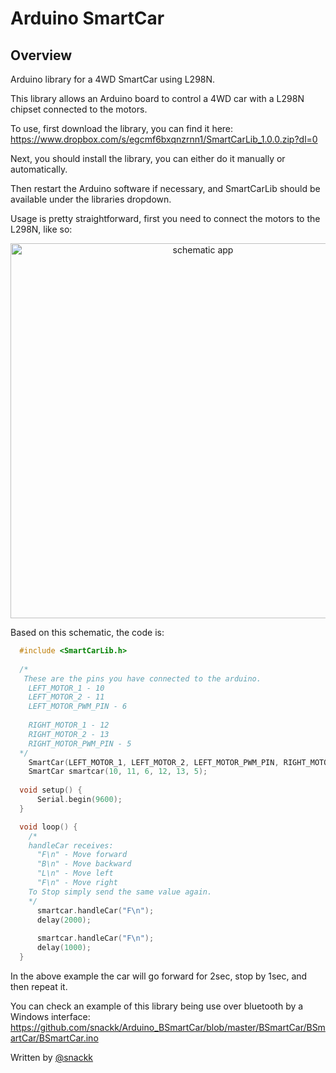 # Arduino SmartCar 

## Overview

Arduino library for a 4WD SmartCar using L298N.

This library allows an Arduino board to control a 4WD car with a L298N chipset connected to the motors. 

To use, first download the library, you can find it here: https://www.dropbox.com/s/egcmf6bxqnzrnn1/SmartCarLib_1.0.0.zip?dl=0

Next, you should install the library, you can either do it manually or automatically.

Then restart the Arduino software if necessary, and SmartCarLib should be available under the libraries dropdown.

Usage is pretty straightforward, first you need to connect the motors to the L298N, like so:

<p align="center">
  <img src="https://user-images.githubusercontent.com/9936714/73316953-7361b980-422c-11ea-946d-71c960e32a36.png" alt="schematic app" width=600>
</p>

Based on this schematic, the code is:
```c
  #include <SmartCarLib.h>
    
  /*
   These are the pins you have connected to the arduino.
    LEFT_MOTOR_1 - 10
    LEFT_MOTOR_2 - 11
    LEFT_MOTOR_PWM_PIN - 6
    
    RIGHT_MOTOR_1 - 12
    RIGHT_MOTOR_2 - 13
    RIGHT_MOTOR_PWM_PIN - 5
  */
	SmartCar(LEFT_MOTOR_1, LEFT_MOTOR_2, LEFT_MOTOR_PWM_PIN, RIGHT_MOTOR_1, RIGHT_MOTOR_2, RIGHT_MOTOR_PWM_PIN)
	SmartCar smartcar(10, 11, 6, 12, 13, 5);
	
  void setup() {
	  Serial.begin(9600);
  }

  void loop() {
    /*
    handleCar receives: 
      "F\n" - Move forward
      "B\n" - Move backward
      "L\n" - Move left
      "F\n" - Move right
    To Stop simply send the same value again.
    */
	  smartcar.handleCar("F\n");
	  delay(2000);
	  
	  smartcar.handleCar("F\n");
	  delay(1000);
  }

  ```
  In the above example the car will go forward for 2sec, stop by 1sec, and then repeat it.
  
  You can check an example of this library being use over bluetooth by a Windows interface: https://github.com/snackk/Arduino_BSmartCar/blob/master/BSmartCar/BSmartCar/BSmartCar.ino
  
  Written by [@snackk](https://github.com/snackk)


